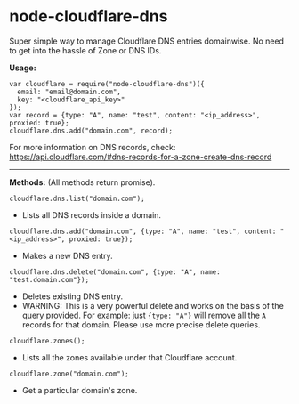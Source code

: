 # node-cloudflare-dns

Super simple way to manage Cloudflare DNS entries domainwise. No need to get into the hassle of Zone or DNS IDs.

**Usage:**

```
var cloudflare = require("node-cloudflare-dns")({
  email: "email@domain.com",
  key: "<cloudflare_api_key>"
});
var record = {type: "A", name: "test", content: "<ip_address>", proxied: true};
cloudflare.dns.add("domain.com", record);
```

For more information on DNS records, check: https://api.cloudflare.com/#dns-records-for-a-zone-create-dns-record

------------------------------------------------

**Methods:** (All methods return promise).

```
cloudflare.dns.list("domain.com");
```

- Lists all DNS records inside a domain.

```
cloudflare.dns.add("domain.com", {type: "A", name: "test", content: "<ip_address>", proxied: true});
```

- Makes a new DNS entry.

```
cloudflare.dns.delete("domain.com", {type: "A", name: "test.domain.com"});
```

- Deletes existing DNS entry.
- WARNING: This is a very powerful delete and works on the basis of the query provided. For example: just `{type: "A"}` will remove all the `A` records for that domain. Please use more precise delete queries.

```
cloudflare.zones();
```

- Lists all the zones available under that Cloudflare account.

```
cloudflare.zone("domain.com");
```

- Get a particular domain's zone.
